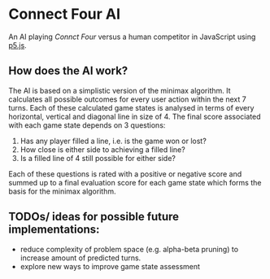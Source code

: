 # Connect Four AI
An AI playing _Connct Four_ versus a human competitor in JavaScript using [p5.js](https://p5js.org/).

## How does the AI work?
The AI is based on a simplistic version of the minimax algorithm. It calculates all possible outcomes for every user action within the next 7 turns. Each of these calculated game states is analysed in terms of every horizontal, vertical and diagonal line in size of 4. The final score associated with each game state depends on 3 questions:
1. Has any player filled a line, i.e. is the game won or lost?
2. How close is either side to achieving a filled line?
1. Is a filled line of 4 still possible for either side?

Each of these questions is rated with a positive or negative score and summed up to a final evaluation score for each game state which forms the basis for the minimax algorithm.

## TODOs/ ideas for possible future implementations:
- reduce complexity of problem space (e.g. alpha-beta pruning) to increase amount of predicted turns.
- explore new ways to improve game state assessment

